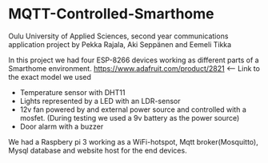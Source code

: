 # MQTT-Controlled-Smarthome
Oulu University of Applied Sciences, second year communications application project by Pekka Rajala, Aki Seppänen and Eemeli Tikka

In this project we had four ESP-8266 devices working as different parts of a Smarthome environment.
https://www.adafruit.com/product/2821 <-- Link to the exact  model we used
- Temperature sensor with DHT11
- Lights represented by a LED with an LDR-sensor
- 12v fan powered by and external power source and controlled with a mosfet. (During testing we used a 9v battery as the power source)
- Door alarm with a buzzer

We had a Raspbery pi 3 working as a WiFi-hotspot, Mqtt broker(Mosquitto), Mysql database and website host for the end devices.
